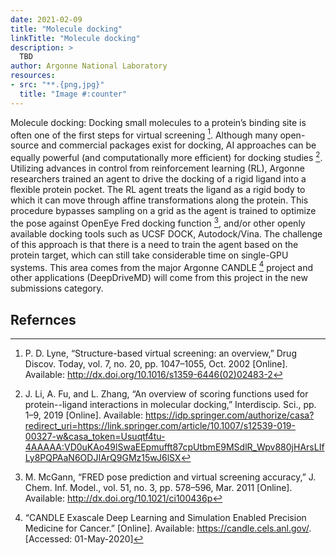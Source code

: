 ```yaml
---
date: 2021-02-09
title: "Molecule docking"
linkTitle: "Molecule docking"
description: >
  TBD
author: Argonne National Laboratory
resources:
- src: "**.{png,jpg}"
  title: "Image #:counter"
---
```


Molecule docking: Docking small molecules to a protein’s
binding site is often one of the first steps for virtual screening
[^56]. Although many open-source and commercial packages exist for
docking, AI approaches can be equally powerful (and computationally
more efficient) for docking studies [^57]. Utilizing advances in
control from reinforcement learning (RL), Argonne researchers trained
an agent to drive the docking of a rigid ligand into a flexible
protein pocket. The RL agent treats the ligand as a rigid body to
which it can move through affine transformations along the
protein. This procedure bypasses sampling on a grid as the agent is
trained to optimize the pose against OpenEye Fred docking function
[^58], and/or other openly available docking tools such as UCSF DOCK,
Autodock/Vina. The challenge of this approach is that there is a need
to train the agent based on the protein target, which can still take
considerable time on single-GPU systems. This area comes from the
major Argonne CANDLE [^59] project and other applications (DeepDriveMD)
will come from this project in the new submissions category. 

## Refernces

[^56]: P. D. Lyne, “Structure-based virtual screening: an overview,”
       Drug Discov. Today, vol. 7, no. 20, pp. 1047–1055, Oct. 2002
       [Online]. Available:
       http://dx.doi.org/10.1016/s1359-6446(02)02483-2

[^57]: J. Li, A. Fu, and L. Zhang, “An overview of scoring functions
	   used for protein--ligand interactions in molecular docking,”
	   Interdiscip. Sci., pp. 1–9, 2019 [Online]. Available:
	   https://idp.springer.com/authorize/casa?redirect_uri=https://link.springer.com/article/10.1007/s12539-019-00327-w&casa_token=Usuqtf4tu-4AAAAA:VD0uKAo49lSwaEEpmufft87cpUtbmE9MSdlR_Wpv880jHArsLIfLy8PQPAaN6ODJIArQ9GMz15wJ6lSX

[^58]: M. McGann, “FRED pose prediction and virtual screening
	   accuracy,” J. Chem. Inf. Model., vol. 51, no. 3, pp. 578–596,
	   Mar. 2011 [Online]. Available:
	   http://dx.doi.org/10.1021/ci100436p

[^59]: “CANDLE Exascale Deep Learning and Simulation Enabled Precision
	   Medicine for Cancer.” [Online]. Available:
	   https://candle.cels.anl.gov/. [Accessed: 01-May-2020]
